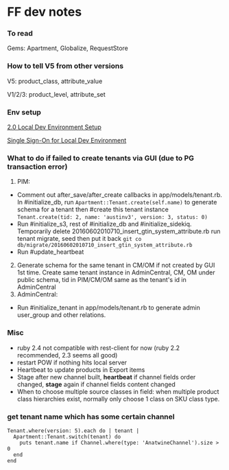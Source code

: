 # FF dev notes

### To read

Gems: Apartment, Globalize, RequestStore

### How to tell V5 from other versions

V5: product_class, attribute_value

V1/2/3: product_level, attribute_set

### Env setup

[2.0 Local Dev Environment Setup](https://fusionfactory.atlassian.net/wiki/spaces/CC/pages/14745663/2.0+Local+Dev+Environment+Setup)

[Single Sign-On for Local Dev Environment](https://fusionfactory.atlassian.net/wiki/spaces/CC/pages/3571785/Single+Sign-On+for+Local+Dev+Environment)

### What to do if failed to create tenants via GUI (due to PG transaction error)

1. PIM: 
  * Comment out after_save/after_create callbacks in app/models/tenant.rb. In #initialize_db, run `Apartment::Tenant.create(self.name)` to generate schema for a tenant then #create this tenant instance
  `Tenant.create(tid: 2, name: 'austinv3', version: 3, status: 0)`
  * Run #initialize_s3, rest of #initialize_db and #initialize_sidekiq. Temporarily delete 20160602010710_insert_gtin_system_attribute.rb run tenant migrate, seed then put it back
  `git co db/migrate/20160602010710_insert_gtin_system_attribute.rb`
  * Run #update_heartbeat
2. Generate schema for the same tenant in CM/OM if not created by GUI 1st time. Create same tenant instance in AdminCentral, CM, OM under public schema, tid in PIM/CM/OM same as the tenant's id in AdminCentral
3. AdminCentral:
  * Run #initialize_tenant in app/models/tenant.rb to generate admin user_group and other relations.
  
### Misc

  * ruby 2.4 not compatible with rest-client for now (ruby 2.2 recommended, 2.3 seems all good)
  * restart POW if nothing hits local server
  * Heartbeat to update products in Export items
  * Stage after new channel built, **heartbeat** if channel fields order changed, **stage** again if channel fields content changed
  * When to choose multiple source classes in field: when multiple product class hierarchies exist, normally only choose 1  class on SKU class type.
  

### get tenant name which has some certain channel

```
Tenant.where(version: 5).each do | tenant |
  Apartment::Tenant.switch(tenant) do
    puts tenant.name if Channel.where(type: 'AnatwineChannel').size > 0
  end
end
```
